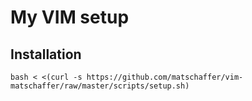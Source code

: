 # My VIM setup

## Installation

    bash < <(curl -s https://github.com/matschaffer/vim-matschaffer/raw/master/scripts/setup.sh)
